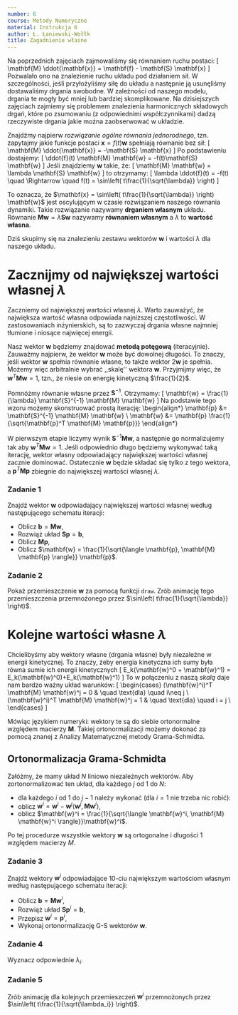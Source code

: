 ```yaml
---
number: 6
course: Metody Numeryczne
material: Instrukcja 6
author: Ł. Łaniewski-Wołłk
title: Zagadnienie własne
---
```


Na poprzednich zajęciach zajmowaliśmy się równaniem ruchu postaci:
\[
\mathbf{M} \ddot{\mathbf{x}} = \mathbf{f} - \mathbf{S} \mathbf{x}
\]
Pozwalało ono na znalezienie ruchu układu pod działaniem sił.
W szczególności, jeśli przyłożyliśmy siłę do układu a następnie ją usunęliśmy dostawaliśmy drgania swobodne.
W zależności od naszego modelu, drgania te mogły być mniej lub bardziej skomplikowane.
Na dzisiejszych zajęciach zajmiemy się problemem znalezienia harmonicznych składowych drgań, które po zsumowaniu (z odpowiednimi współczynnikami) dadzą rzeczywiste drgania jakie można zaobserwować w układzie.

Znajdźmy najpierw *rozwiązanie ogólne równania jednorodnego*, tzn. zapytajmy jakie funkcje postaci $\mathbf{x} = f(t) \mathbf{w}$ spełniają równanie bez sił:
\[
\mathbf{M} \ddot{\mathbf{x}} = -\mathbf{S} \mathbf{x}
\]
Po podstawieniu dostajemy:
\[
\ddot{f}(t) \mathbf{M} \mathbf{w} = -f(t)\mathbf{S} \mathbf{w}
\]
Jeśli znajdziemy $\mathbf{w}$ takie, że:
\[
\mathbf{M} \mathbf{w} = \lambda \mathbf{S} \mathbf{w}
\]
to otrzymamy:
\[
\lambda \ddot{f}(t) = -f(t) \quad \Rightarrow \quad
f(t) = \sin\left( t\frac{1}{\sqrt{\lambda}} \right)
\]

To oznacza, że $\mathbf{x} = \sin\left( t\frac{1}{\sqrt{\lambda}} \right) \mathbf{w}$ jest oscylującym w czasie rozwiązaniem naszego równania dynamiki.
Takie rozwiązanie nazywamy **drganiem własnym** układu.
Równanie $\mathbf{M} \mathbf{w} = \lambda \mathbf{S} \mathbf{w}$ nazywamy **równaniem własnym** a $\lambda$ to **wartość własna**.

Dziś skupimy się na znalezieniu zestawu wektorów $\mathbf{w}$ i wartości $\lambda$ dla naszego układu.


# Zacznijmy od największej wartości własnej $\lambda$

Zaczniemy od największej wartości własnej $\lambda$.
Warto zauważyć, że największa wartość własna odpowiada najniższej częstotliwości.
W zastosowaniach inżynierskich, są to zazwyczaj drgania własne najmniej tłumione i niosące najwięcej energii.

Nasz wektor $\mathbf{w}$ będziemy znajdować **metodą potęgową** (iteracyjnie).
Zauważmy najpierw, że wektor $\mathbf{w}$ może być dowolnej długości.
To znaczy, jeśli wektor $\mathbf{w}$ spełnia równanie własne, to także wektor $2 \mathbf{w}$ je spełnia.
Możemy więc arbitralnie wybrać ,,skalę'' wektora $\mathbf{w}$.
Przyjmijmy więc, że $\mathbf{w}^T \mathbf{M} \mathbf{w} = 1$, tzn., że niesie on energię kinetyczną $\frac{1}{2}$.

Pomnóżmy równanie własne przez $\mathbf{S}^{-1}$.
Otrzymamy:
\[
\mathbf{w} = \frac{1}{\lambda} \mathbf{S}^{-1} \mathbf{M} \mathbf{w}
\]
Na podstawie tego wzoru możemy skonstruować prostą iterację:
\begin{align*}
\mathbf{p} &= \mathbf{S}^{-1} \mathbf{M} \mathbf{w} \\
\mathbf{w} &= \mathbf{p} \frac{1}{\sqrt{\mathbf{p}^T \mathbf{M} \mathbf{p}}}
\end{align*}

W pierwszym etapie liczymy wynik $\mathbf{S}^{-1} \mathbf{M} \mathbf{w}$, a następnie go normalizujemy tak aby $\mathbf{w}^T \mathbf{M} \mathbf{w} = 1$.
Jeśli odpowiednio długo będziemy wykonywać taką iterację, wektor własny odpowiadający największej wartości własnej zacznie dominować.
Ostatecznie $\mathbf{w}$ będzie składać się tylko z tego wektora, a $\mathbf{p}^T \mathbf{M} \mathbf{p}$ zbiegnie do największej wartości własnej $\lambda$.

### Zadanie 1
Znajdź wektor $\mathbf{w}$ odpowiadający największej wartości własnej według następującego schematu iteracji:

- Oblicz $\mathbf{b} = \mathbf{M} \mathbf{w}$,
- Rozwiąż układ $\mathbf{S} \mathbf{p} = \mathbf{b}$,
- Oblicz $\mathbf{M} \mathbf{p}$,
- Oblicz $\mathbf{w} = \frac{1}{\sqrt{\langle \mathbf{p}, \mathbf{M} \mathbf{p} \rangle}} \mathbf{p}$.

### Zadanie 2
Pokaż przemieszczenie $\mathbf{w}$ za pomocą funkcji `draw`.
Zrób animację tego przemieszczenia przemnożonego przez $\sin\left( t\frac{1}{\sqrt{\lambda}} \right)$.


# Kolejne wartości własne $\lambda$

Chcielibyśmy aby wektory własne (drgania własne) były niezależne w energii kinetycznej.
To znaczy, żeby energia kinetyczna ich sumy była równa sumie ich energii kinetycznych
\[
E_k(\mathbf{w}^0 + \mathbf{w}^1) = E_k(\mathbf{w}^0)+E_k(\mathbf{w}^1)
\]
To w połączeniu z naszą *skalą* daje nam bardzo ważny układ warunków:
\[
\begin{cases}
(\mathbf{w}^i)^T \mathbf{M} \mathbf{w}^j = 0 & \quad \text{dla} \quad i\neq j \\
(\mathbf{w}^i)^T \mathbf{M} \mathbf{w}^j = 1 & \quad \text{dla} \quad i = j \\
\end{cases}
\]

Mówiąc językiem numeryki: wektory te są do siebie ortonormalne względem macierzy $\mathbf{M}$.
Takiej ortonormalizacji możemy dokonać za pomocą znanej z Analizy Matematycznej metody Grama-Schmidta.

## Ortonormalizacja Grama-Schmidta
Załóżmy, że mamy układ $N$ liniowo niezależnych wektorów.
Aby zortonormalizować ten układ, dla każdego $j$ od $1$ do $N$:

- dla każdego $i$ od $1$ do $j-1$ należy wykonać (dla $i=1$ nie trzeba nic robić):
- oblicz $\mathbf{w}^i = \mathbf{w}^i - \mathbf{w}^j \langle \mathbf{w}^j, \mathbf{M} \mathbf{w}^i \rangle$,
- oblicz $\mathbf{w}^i = \frac{1}{\sqrt{\langle \mathbf{w}^i, \mathbf{M} \mathbf{w}^i \rangle}}\mathbf{w}^i$.

Po tej procedurze wszystkie wektory $\mathbf{w}$ są ortogonalne i długości $1$ względem macierzy $M$.

### Zadanie 3
Znajdź wektory $\mathbf{w}^i$ odpowiadające $10$-ciu największym wartościom własnym według następującego schematu iteracji:

- Oblicz $\mathbf{b} = \mathbf{M} \mathbf{w}^i$,
- Rozwiąż układ $\mathbf{S} \mathbf{p}^i = \mathbf{b}$,
- Przepisz $\mathbf{w}^i = \mathbf{p}^i$,
- Wykonaj ortonormalizację G-S wektorów $\mathbf{w}$.

### Zadanie 4
Wyznacz odpowiednie $\lambda_i$.

### Zadanie 5
Zrób animację dla kolejnych przemieszczeń $\mathbf{w}^i$ przemnożonych przez $\sin\left( t\frac{1}{\sqrt{\lambda_i}} \right)$.
